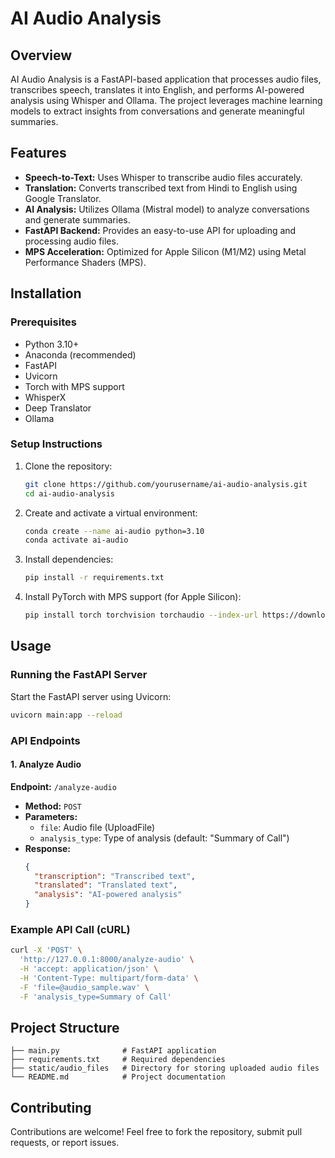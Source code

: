 # AI Audio Analysis

## Overview
AI Audio Analysis is a FastAPI-based application that processes audio files, transcribes speech, translates it into English, and performs AI-powered analysis using Whisper and Ollama. The project leverages machine learning models to extract insights from conversations and generate meaningful summaries.

## Features
- **Speech-to-Text:** Uses Whisper to transcribe audio files accurately.
- **Translation:** Converts transcribed text from Hindi to English using Google Translator.
- **AI Analysis:** Utilizes Ollama (Mistral model) to analyze conversations and generate summaries.
- **FastAPI Backend:** Provides an easy-to-use API for uploading and processing audio files.
- **MPS Acceleration:** Optimized for Apple Silicon (M1/M2) using Metal Performance Shaders (MPS).

## Installation
### Prerequisites
- Python 3.10+
- Anaconda (recommended)
- FastAPI
- Uvicorn
- Torch with MPS support
- WhisperX
- Deep Translator
- Ollama

### Setup Instructions
1. Clone the repository:
   ```bash
   git clone https://github.com/yourusername/ai-audio-analysis.git
   cd ai-audio-analysis
   ```
2. Create and activate a virtual environment:
   ```bash
   conda create --name ai-audio python=3.10
   conda activate ai-audio
   ```
3. Install dependencies:
   ```bash
   pip install -r requirements.txt
   ```
4. Install PyTorch with MPS support (for Apple Silicon):
   ```bash
   pip install torch torchvision torchaudio --index-url https://download.pytorch.org/whl/mps
   ```

## Usage
### Running the FastAPI Server
Start the FastAPI server using Uvicorn:
```bash
uvicorn main:app --reload
```

### API Endpoints
#### 1. Analyze Audio
**Endpoint:** `/analyze-audio`
- **Method:** `POST`
- **Parameters:**
  - `file`: Audio file (UploadFile)
  - `analysis_type`: Type of analysis (default: "Summary of Call")
- **Response:**
  ```json
  {
    "transcription": "Transcribed text",
    "translated": "Translated text",
    "analysis": "AI-powered analysis"
  }
  ```

### Example API Call (cURL)
```bash
curl -X 'POST' \
  'http://127.0.0.1:8000/analyze-audio' \
  -H 'accept: application/json' \
  -H 'Content-Type: multipart/form-data' \
  -F 'file=@audio_sample.wav' \
  -F 'analysis_type=Summary of Call'
```

## Project Structure
```
├── main.py              # FastAPI application
├── requirements.txt     # Required dependencies
├── static/audio_files   # Directory for storing uploaded audio files
└── README.md            # Project documentation
```

## Contributing
Contributions are welcome! Feel free to fork the repository, submit pull requests, or report issues.

